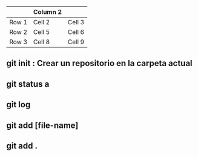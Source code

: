|          | Column 2 |          |
|----------|----------|----------|
| Row 1    | Cell 2   | Cell 3   |
| Row 2    | Cell 5   | Cell 6   |
| Row 3    | Cell 8   | Cell 9   |
## git init : **Crear un repositorio en la carpeta actual** 
## git status  **a** 
## git log  
## git add [file-name] 
## git add .
